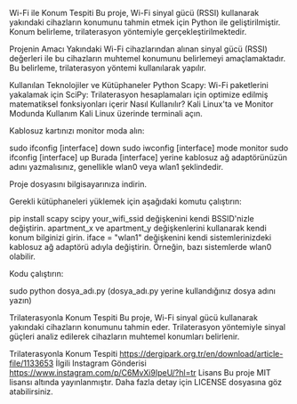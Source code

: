 Wi-Fi ile Konum Tespiti
Bu proje, Wi-Fi sinyal gücü (RSSI) kullanarak yakındaki cihazların konumunu tahmin etmek için Python ile geliştirilmiştir. Konum belirleme, trilaterasyon yöntemiyle gerçekleştirilmektedir.

Projenin Amacı
Yakındaki Wi-Fi cihazlarından alınan sinyal gücü (RSSI) değerleri ile bu cihazların muhtemel konumunu belirlemeyi amaçlamaktadır. Bu belirleme, trilaterasyon yöntemi kullanılarak yapılır.

Kullanılan Teknolojiler ve Kütüphaneler
Python
Scapy: Wi-Fi paketlerini yakalamak için
SciPy: Trilaterasyon hesaplamaları için optimize edilmiş matematiksel fonksiyonları içerir
Nasıl Kullanılır?
Kali Linux'ta ve Monitor Modunda Kullanım
Kali Linux üzerinde terminali açın.

Kablosuz kartınızı monitor moda alın:

sudo ifconfig [interface] down
sudo iwconfig [interface] mode monitor
sudo ifconfig [interface] up
Burada [interface] yerine kablosuz ağ adaptörünüzün adını yazmalısınız, genellikle wlan0 veya wlan1 şeklindedir.

Proje dosyasını bilgisayarınıza indirin.

Gerekli kütüphaneleri yüklemek için aşağıdaki komutu çalıştırın:

pip install scapy scipy
your_wifi_ssid değişkenini kendi BSSID'nizle değiştirin. apartment_x ve apartment_y değişkenlerini kullanarak kendi konum bilginizi girin. iface = "wlan1" değişkenini kendi sistemlerinizdeki kablosuz ağ adaptörü adıyla değiştirin. Örneğin, bazı sistemlerde wlan0 olabilir.

Kodu çalıştırın:

sudo python dosya_adı.py
(dosya_adı.py yerine kullandığınız dosya adını yazın)

Trilaterasyonla Konum Tespiti
Bu proje, Wi-Fi sinyal gücü kullanarak yakındaki cihazların konumunu tahmin eder. Trilaterasyon yöntemiyle sinyal güçleri analiz edilerek cihazların muhtemel konumları belirlenir.
 
Trilaterasyonla Konum Tespiti https://dergipark.org.tr/en/download/article-file/1133653
İlgili Instagram Gönderisi https://www.instagram.com/p/C6MvXi9IpeU/?hl=tr
Lisans
Bu proje MIT lisansı altında yayınlanmıştır. Daha fazla detay için LICENSE dosyasına göz atabilirsiniz.
